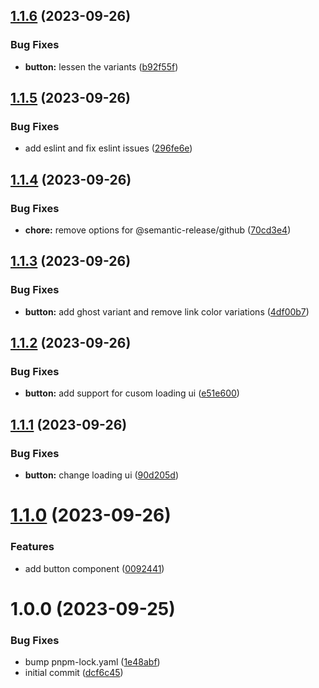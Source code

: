 ## [1.1.6](https://github.com/johngerome/vue-ui/compare/v1.1.5...v1.1.6) (2023-09-26)


### Bug Fixes

* **button:** lessen the variants ([b92f55f](https://github.com/johngerome/vue-ui/commit/b92f55f2ff0383af39a8778a56d41750cf0af4bb))

## [1.1.5](https://github.com/johngerome/vue-ui/compare/v1.1.4...v1.1.5) (2023-09-26)


### Bug Fixes

* add eslint and fix eslint issues ([296fe6e](https://github.com/johngerome/vue-ui/commit/296fe6ed6853d94ea6971a65e3700c9033f98b0f))

## [1.1.4](https://github.com/johngerome/vue-ui/compare/v1.1.3...v1.1.4) (2023-09-26)


### Bug Fixes

* **chore:** remove options for @semantic-release/github ([70cd3e4](https://github.com/johngerome/vue-ui/commit/70cd3e42c16a10e9482b6c8d84bf4343e6e3e2bb))

## [1.1.3](https://github.com/johngerome/vue-ui/compare/v1.1.2...v1.1.3) (2023-09-26)


### Bug Fixes

* **button:** add ghost variant and remove link color variations ([4df00b7](https://github.com/johngerome/vue-ui/commit/4df00b799c5104bba0c74c500d01cfa31bc474c4))

## [1.1.2](https://github.com/johngerome/vue-ui/compare/v1.1.1...v1.1.2) (2023-09-26)


### Bug Fixes

* **button:** add support for cusom loading ui ([e51e600](https://github.com/johngerome/vue-ui/commit/e51e600320015745459ebbf3546cf8a1440b743f))

## [1.1.1](https://github.com/johngerome/vue-ui/compare/v1.1.0...v1.1.1) (2023-09-26)


### Bug Fixes

* **button:** change loading ui ([90d205d](https://github.com/johngerome/vue-ui/commit/90d205dc2e3e7b01ff2cbf497d773ceeabec6fb1))

# [1.1.0](https://github.com/johngerome/vue-ui/compare/v1.0.0...v1.1.0) (2023-09-26)


### Features

* add button component ([0092441](https://github.com/johngerome/vue-ui/commit/0092441581c150ee832a212caa323232f5686f1e))

# 1.0.0 (2023-09-25)


### Bug Fixes

* bump pnpm-lock.yaml ([1e48abf](https://github.com/johngerome/vue-ui/commit/1e48abf129d83c2906f06c15b713e7937698ed15))
* initial commit ([dcf6c45](https://github.com/johngerome/vue-ui/commit/dcf6c45dd5d0b91e6f781309468b33703c504cd0))
